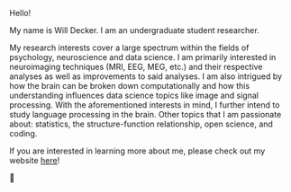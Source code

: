 Hello!

My name is Will Decker. I am an undergraduate student researcher.

My research interests cover a large spectrum within the fields of psychology, neuroscience and data science. I am primarily interested in neuroimaging techniques (MRI, EEG, MEG, etc.) and their respective analyses as well as improvements to said analyses. I am also intrigued by how the brain can be broken down computationally and how this understanding influences data science topics like image and signal processing. With the aforementioned interests in mind, I further intend to study language processing in the brain. Other topics that I am passionate about: statistics, the structure-function relationship, open science, and coding.

If you are interested in learning more about me, please check out my website [here](https://www.jwilldecker.com)!

:brain:
